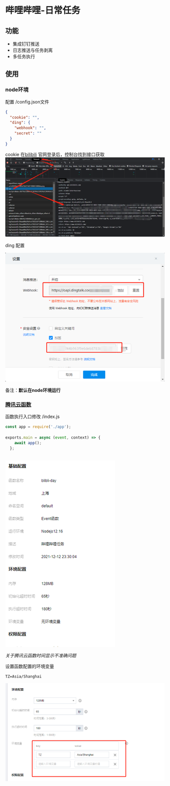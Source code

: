 # 哔哩哔哩-日常任务

## 功能
- 集成钉钉推送
- 日志推送与任务剥离
- 多任务执行

## 使用
### node环境
配置  /config.json文件
```json
{
  "cookie": "",
  "ding": {
    "webhook": "",
    "secret": ""
  }
}
```
cookie 在[bilibili](https://www.bilibili.com/) 官网登录后，控制台找到接口获取
![cookie 获取](assets/bilibili.png)

ding 配置

![ding 配置](assets/ding.png)

备注：__默认在node环境运行__

### [腾讯云函数](https://console.cloud.tencent.com/)

函数执行入口修改 /index.js

```javascript
const app = require('./app');

exports.main = async (event, context) => {
    await app();
  };
  
```

![腾讯云函数](assets/cloud-tencent.png)

_关于腾讯云函数时间显示不准确问题_

设置函数配置的环境变量

```
TZ=Asia/Shanghai
```

![云函数环境配置](assets/cloud-tencent-env.png)

